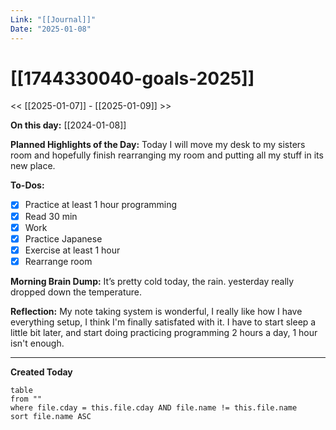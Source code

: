 ```yaml
---
Link: "[[Journal]]"
Date: "2025-01-08"
---
```

# [[1744330040-goals-2025]]

<< [[2025-01-07]] - [[2025-01-09]] >>

**On this day:** [[2024-01-08]]

**Planned Highlights of the Day:**
Today I will move my desk to my sisters room and hopefully finish rearranging my room and putting all my stuff in its new place.

**To-Dos:**
- [x] Practice at least 1 hour programming
- [x] Read 30 min
- [x] Work
- [x] Practice Japanese
- [x] Exercise at least 1 hour
- [x] Rearrange room

**Morning Brain Dump:**
It’s pretty cold today, the rain. yesterday really dropped down the temperature.

**Reflection:**
My note taking system is wonderful, I really like how I have everything setup, I think I'm finally satisfated with it. I have to start sleep a little bit later, and start doing practicing programming 2 hours a day, 1 hour isn't enough.

---
**Created Today**
```dataview
table
from ""
where file.cday = this.file.cday AND file.name != this.file.name
sort file.name ASC
```
